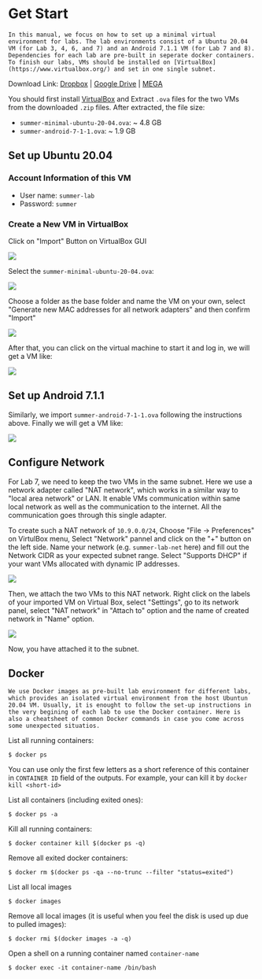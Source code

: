 # Get Start

```{note}
In this manual, we focus on how to set up a minimal virtual environment for labs. The lab environments consist of a Ubuntu 20.04 VM (for Lab 3, 4, 6, and 7) and an Android 7.1.1 VM (for Lab 7 and 8). Dependencies for each lab are pre-built in seperate docker containers. To finish our labs, VMs should be installed on [VirtualBox](https://www.virtualbox.org/) and set in one single subnet.
```

Download Link: [Dropbox](https://www.dropbox.com/sh/qyve837b4blw2pv/AABnsknKTYFB_yY6qbHKnChta?dl=0) | [Google Drive](https://drive.google.com/drive/folders/1R91YJqPaLiK6xDZp5cD5-Y5jkjj6-z-R?usp=sharing) | [MEGA](https://mega.nz/folder/wsMm0bpb#lIiA4Htz018cLD0V4OmhUw)


You should first install  [VirtualBox](https://www.virtualbox.org/) and Extract `.ova` files for the two VMs from the downloaded `.zip` files. After extracted, the file size:

- `summer-minimal-ubuntu-20-04.ova`: \~ 4.8 GB
- `summer-android-7-1-1.ova`: \~ 1.9 GB
  
## Set up Ubuntu 20.04

### Account Information of this VM

- User name: `summer-lab`
- Password: `summer`

### Create a New VM in VirtualBox

Click on "Import" Button on VirtualBox GUI

![](figs/create-new.png)

Select the `summer-minimal-ubuntu-20-04.ova`:

![](figs/import-ova.png)

Choose a folder as the base folder and name the VM on your own, select "Generate new MAC addresses for all network adapters" and then confirm "Import"

![](figs/app-setting.png)

After that, you can click on the virtual machine to start it and log in, we will get a VM like:

![](figs/ubuntu-min.png)

## Set up Android 7.1.1


Similarly, we import `summer-android-7-1-1.ova` following the instructions above. Finally we will get a VM like:

![](figs/android-vm.png)

## Configure Network

For Lab 7, we need to keep the two VMs in the same subnet. Here we use a network adapter called "NAT network", which works in a similar way to "local area network" or LAN. It enable VMs communication within same local network as well as the communication to the internet. All the communication goes through this single adapter.

To create such a NAT network of `10.9.0.0/24`, Choose "File -> Preferences" on VirtulBox menu, Select "Network" pannel and click on the "+" button on the left side. Name your network (e.g. `summer-lab-net` here) and fill out the Network CIDR as your expected subnet range. Select "Supports DHCP" if your want VMs allocated with dynamic IP addresses.

![](figs/create_subnet.png)

Then, we attach the two VMs to this NAT network. Right click on the labels of your imported VM on Virtual Box, select "Settings", go to its network panel, select "NAT network" in "Attach to" option and the name of created network in "Name" option.

![](figs/attach-network.png)

Now, you have attached it to the subnet.

## Docker

```{note}
We use Docker images as pre-built lab environment for different labs, which provides an isolated virtual environment from the host Ubuntun 20.04 VM. Usually, it is enought to follow the set-up instructions in the very begining of each lab to use the Docker container. Here is also a cheatsheet of common Docker commands in case you come across some unexpected situatios.
```

List all running containers:

```
$ docker ps
```

You can use only the first few letters as a short reference of this container in `CONTAINER ID` field of the outputs. For example, your can kill it by `docker kill <short-id>`

List all containers (including exited ones):

```
$ docker ps -a
```

Kill all running containers:

```
$ docker container kill $(docker ps -q) 
```

Remove all exited docker containers:

```
$ docker rm $(docker ps -qa --no-trunc --filter "status=exited")
```

List all local images

```
$ docker images
```

Remove all local images (it is useful when you feel the disk is used up due to pulled images):

```
$ docker rmi $(docker images -a -q)
```

Open a shell on a running container named `container-name`

```
$ docker exec -it container-name /bin/bash
```











